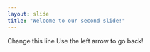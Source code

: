 ```yaml
---
layout: slide
title: "Welcome to our second slide!"
---
```

Change this line
Use the left arrow to go back!